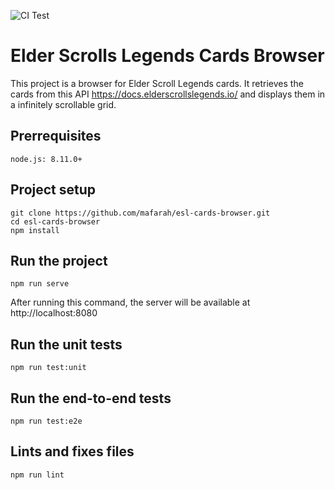 ![CI Test](https://github.com/mafarah/esl-cards-browser/workflows/Node.js%20CI/badge.svg)

# Elder Scrolls Legends Cards Browser
This project is a browser for Elder Scroll Legends cards. It retrieves the cards from this API https://docs.elderscrollslegends.io/ and displays them in a infinitely scrollable grid.

## Prerrequisites
`node.js: 8.11.0+`

## Project setup
```
git clone https://github.com/mafarah/esl-cards-browser.git
cd esl-cards-browser
npm install
```

## Run the project
```
npm run serve
```

After running this command, the server will be available at http://localhost:8080

## Run the unit tests
```
npm run test:unit
```

## Run the end-to-end tests
```
npm run test:e2e
```

## Lints and fixes files
```
npm run lint
```
